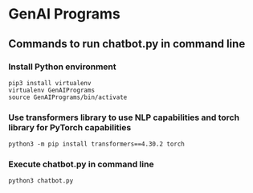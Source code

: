 # GenAI Programs

## Commands to run chatbot.py in command line
### Install Python environment
```
pip3 install virtualenv 
virtualenv GenAIPrograms
source GenAIPrograms/bin/activate
```

### Use transformers library to use NLP capabilities and torch library for PyTorch capabilities
```
python3 -m pip install transformers==4.30.2 torch
```

### Execute chatbot.py in command line
```
python3 chatbot.py
```
